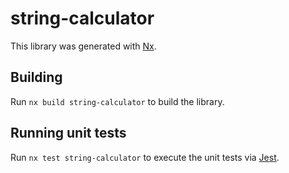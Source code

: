 # string-calculator

This library was generated with [Nx](https://nx.dev).

## Building

Run `nx build string-calculator` to build the library.

## Running unit tests

Run `nx test string-calculator` to execute the unit tests via [Jest](https://jestjs.io).
